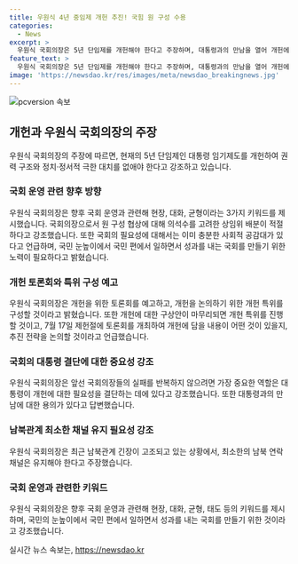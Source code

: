 ```yaml
---
title: 우원식 4년 중임제 개헌 추진! 국힘 원 구성 수용
categories:
  - News
excerpt: >
  우원식 국회의장은 5년 단임제를 개헌해야 한다고 주장하며, 대통령과의 만남을 열어 개헌에 대한 결단을 할 용의가 있다고 밝혔다. 또한, 국회 운영에 관한 향후 계획과 관련한 키워드를 제시하며, 국민의 눈높이에서 일하고 국민의 목소리를 반영하는 국회를 만들기 위한 노력을 강조했다. 또한, 7개 상임위원장 수용에 대한 국민의힘의 책임 있는 선택을 긍정하고, 현재의 남북관계가 꽁꽁 얼어붙은 상황에서 최소한의 남북 연락 채널을 유지해야 한다고 강조했다.
feature_text: >
  우원식 국회의장은 5년 단임제를 개헌해야 한다고 주장하며, 대통령과의 만남을 열어 개헌에 대한 결단을 할 용의가 있다고 밝혔다. 또한, 국회 운영에 관한 향후 계획과 관련한 키워드를 제시하며, 국민의 눈높이에서 일하고 국민의 목소리를 반영하는 국회를 만들기 위한 노력을 강조했다. 또한, 7개 상임위원장 수용에 대한 국민의힘의 책임 있는 선택을 긍정하고, 현재의 남북관계가 꽁꽁 얼어붙은 상황에서 최소한의 남북 연락 채널을 유지해야 한다고 강조했다.
image: 'https://newsdao.kr/res/images/meta/newsdao_breakingnews.jpg'
---
```


<p><img src="https://newsdao.kr/res/images/meta/newsdao_breakingnews.jpg" alt="pcversion 속보" /></p>

<h2 data-ke-size="size26">개헌과 우원식 국회의장의 주장</h2>

<p data-ke-size="size16">우원식 국회의장의 주장에 따르면, 현재의 5년 단임제인 대통령 임기제도를 개헌하여 권력 구조와 정치·정서적 극한 대치를 없애야 한다고 강조하고 있습니다.</p>

<h3>국회 운영 관련 향후 방향</h3>

<p data-ke-size="size16">우원식 국회의장은 향후 국회 운영과 관련해 현장, 대화, 균형이라는 3가지 키워드를 제시했습니다. 국회의장으로서 원 구성 협상에 대해 의석수를 고려한 상임위 배분이 적절하다고 강조했습니다. 또한 국회의 필요성에 대해서는 이미 충분한 사회적 공감대가 있다고 언급하며, 국민 눈높이에서 국민 편에서 일하면서 성과를 내는 국회를 만들기 위한 노력이 필요하다고 밝혔습니다.</p>

<h3>개헌 토론회와 특위 구성 예고</h3>

<p data-ke-size="size16">우원식 국회의장은 개헌을 위한 토론회를 예고하고, 개헌을 논의하기 위한 개헌 특위를 구성할 것이라고 밝혔습니다. 또한 개헌에 대한 구상안이 마무리되면 개헌 특위를 진행할 것이고, 7월 17일 제헌절에 토론회를 개최하여 개헌에 담을 내용이 어떤 것이 있을지, 추진 전략을 논의할 것이라고 언급했습니다.</p>

<h3>국회의 대통령 결단에 대한 중요성 강조</h3>

<p data-ke-size="size16">우원식 국회의장은 앞선 국회의장들의 실패를 반복하지 않으려면 가장 중요한 역할은 대통령이 개헌에 대한 필요성을 결단하는 데에 있다고 강조했습니다. 또한 대통령과의 만남에 대한 용의가 있다고 답변했습니다.</p>

<h3>남북관계 최소한 채널 유지 필요성 강조</h3>

<p data-ke-size="size16">우원식 국회의장은 최근 남북관계 긴장이 고조되고 있는 상황에서, 최소한의 남북 연락 채널은 유지해야 한다고 주장했습니다.</p>

<h3>국회 운영과 관련한 키워드</h3>

<p data-ke-size="size16">우원식 국회의장은 향후 국회 운영과 관련해 현장, 대화, 균형, 태도 등의 키워드를 제시하며, 국민의 눈높이에서 국민 편에서 일하면서 성과를 내는 국회를 만들기 위한 것이라고 강조했습니다.</p>
실시간 뉴스 속보는, <a href="https://newsdao.kr" rel="dofollow">https://newsdao.kr</a>


